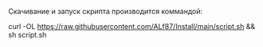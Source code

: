 Скачивание и запуск скрипта производится коммандой:

curl -OL https://raw.githubusercontent.com/ALf87/Install/main/script.sh && sh script.sh

